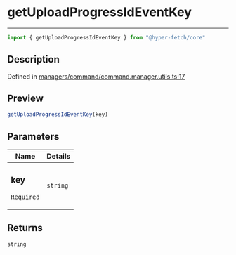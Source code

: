 

# getUploadProgressIdEventKey

<div class="api-docs__separator">

---

</div><div class="api-docs__import">

```ts
import { getUploadProgressIdEventKey } from "@hyper-fetch/core"
```

</div><div class="api-docs__section">

## Description

</div><div class="api-docs__description"><span class="api-docs__do-not-parse">



</span></div><p class="api-docs__definition">

Defined in [managers/command/command.manager.utils.ts:17](https://github.com/BetterTyped/hyper-fetch/blob/3fe127e9/packages/core/src/managers/command/command.manager.utils.ts#L17)

</p><div class="api-docs__section">

## Preview

</div><div class="api-docs__preview fn">

```ts
getUploadProgressIdEventKey(key)
```

</div><div class="api-docs__section">

## Parameters

</div><div class="api-docs__parameters"><table><thead><tr><th>Name</th><th>Details</th></tr></thead><tbody><tr param-data="key"><td class="api-docs__param-name required">

### key 

`Required`

</td><td class="api-docs__param-type">

`string`

</td></tr></tbody></table></div><div class="api-docs__section">

## Returns

</div><div class="api-docs__returns">

```ts
string
```

</div>